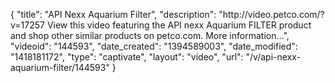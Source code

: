 {
    "title": "API Nexx Aquarium Filter",
    "description": "http:\/\/video.petco.com\/?v=17257 View this video featuring the API nexx Aquarium FILTER product and shop other similar products on petco.com. More information...",
    "videoid": "144593",
    "date_created": "1394589003",
    "date_modified": "1418181172",
    "type": "captivate",
    "layout": "video",
    "url": "\/v\/api-nexx-aquarium-filter\/144593"
}